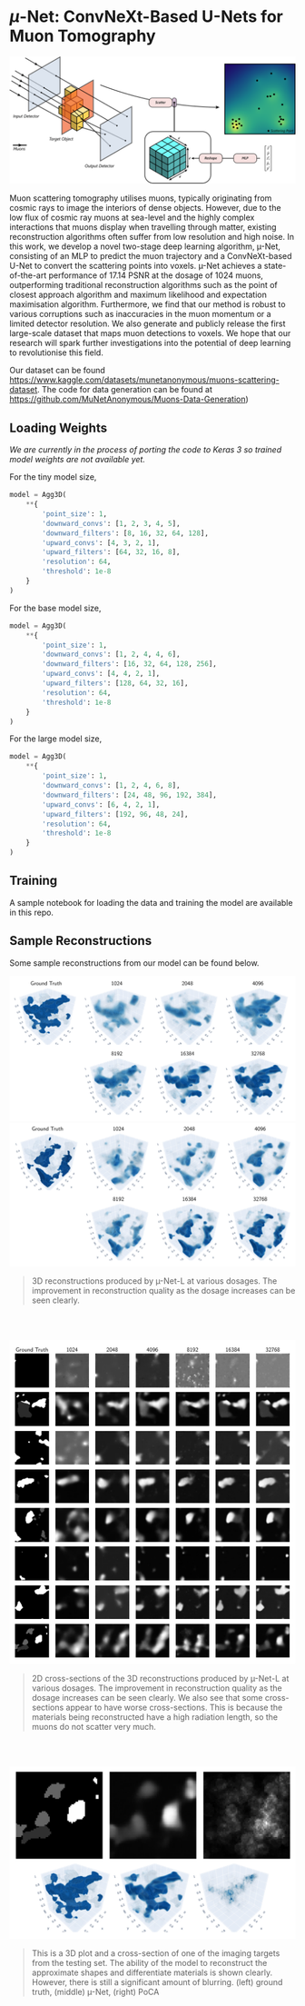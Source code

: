 # $\mu$-Net: ConvNeXt-Based U-Nets for Muon Tomography

![mu_net_part_1.png](mu_net_part_1.png)

Muon scattering tomography utilises muons, typically originating from cosmic rays to image the interiors of dense 
objects. However, due to the low flux of cosmic ray muons at sea-level and the highly complex interactions that muons 
display when travelling through matter, existing reconstruction algorithms often suffer from low resolution and high 
noise. In this work, we develop a novel two-stage deep learning algorithm, µ-Net, consisting of an MLP to predict the 
muon trajectory and a ConvNeXt-based U-Net to convert the scattering points into voxels. µ-Net achieves a state-of-the-art 
performance of 17.14 PSNR at the dosage of 1024 muons, outperforming traditional reconstruction algorithms such as the 
point of closest approach algorithm and maximum likelihood and expectation maximisation algorithm. Furthermore, we find 
that our method is robust to various corruptions such as inaccuracies in the muon momentum or a limited detector resolution. 
We also generate and publicly release the first large-scale dataset that maps muon detections to voxels. We hope that 
our research will spark further investigations into the potential of deep learning to revolutionise this field.

Our dataset can be found https://www.kaggle.com/datasets/munetanonymous/muons-scattering-dataset. 
The code for data generation can be found at https://github.com/MuNetAnonymous/Muons-Data-Generation)

## Loading Weights

*We are currently in the process of porting the code to Keras 3 so trained model weights are not available yet.*

For the tiny model size,
```python
model = Agg3D(
    **{
        'point_size': 1,
        'downward_convs': [1, 2, 3, 4, 5],
        'downward_filters': [8, 16, 32, 64, 128],
        'upward_convs': [4, 3, 2, 1],
        'upward_filters': [64, 32, 16, 8],
        'resolution': 64,
        'threshold': 1e-8
    }
)
```

For the base model size,
```python
model = Agg3D(
    **{
        'point_size': 1,
        'downward_convs': [1, 2, 4, 4, 6],
        'downward_filters': [16, 32, 64, 128, 256],
        'upward_convs': [4, 4, 2, 1],
        'upward_filters': [128, 64, 32, 16],
        'resolution': 64,
        'threshold': 1e-8
    }
)
```

For the large model size,
```python
model = Agg3D(
    **{
        'point_size': 1,
        'downward_convs': [1, 2, 4, 6, 8],
        'downward_filters': [24, 48, 96, 192, 384],
        'upward_convs': [6, 4, 2, 1],
        'upward_filters': [192, 96, 48, 24],
        'resolution': 64,
        'threshold': 1e-8
    }
)
```

## Training

A sample notebook for loading the data and training the model are available in this repo.

## Sample Reconstructions

Some sample reconstructions from our model can be found below.

![img_1.png](img_1.png)
![img.png](img.png)

>3D reconstructions produced by µ-Net-L at various dosages. The improvement in reconstruction quality as the dosage increases can be seen clearly.

<br>
<br>

![img_2.png](img_2.png)

>2D cross-sections of the 3D reconstructions produced by µ-Net-L at various dosages. The improvement in
reconstruction quality as the dosage increases can be seen clearly. We also see that some cross-sections appear to have worse cross-sections.
This is because the materials being reconstructed have a high radiation length, so the muons do not scatter very much.

<br>
<br>

![img_3.png](img_3.png)

> This is a 3D plot and a cross-section of one of the imaging targets from the testing set. The ability
of the model to reconstruct the approximate shapes and differentiate materials is shown clearly. However, there is still a significant amount
of blurring. (left) ground truth, (middle) µ-Net, (right) PoCA
